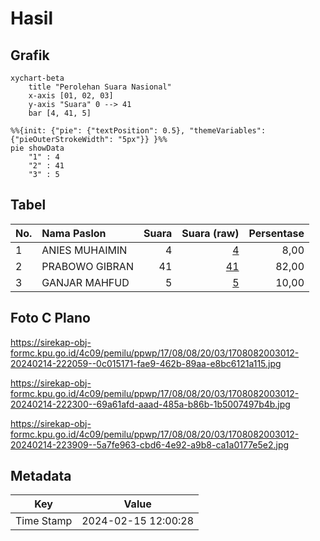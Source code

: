 # Hasil

## Grafik

```mermaid
xychart-beta
    title "Perolehan Suara Nasional"
    x-axis [01, 02, 03]
    y-axis "Suara" 0 --> 41
    bar [4, 41, 5]
```

```mermaid
%%{init: {"pie": {"textPosition": 0.5}, "themeVariables": {"pieOuterStrokeWidth": "5px"}} }%%
pie showData
    "1" : 4
    "2" : 41
    "3" : 5
```

## Tabel

| No. | Nama Paslon    | Suara | Suara (raw) | Persentase |
|:--- |:-------------- | -----:| -----------:| ----------:|
| 1   | ANIES MUHAIMIN | 4     | [4][p-1]    | 8,00       |
| 2   | PRABOWO GIBRAN | 41    | [41][p-2]   | 82,00      |
| 3   | GANJAR MAHFUD  | 5     | [5][p-3]    | 10,00      |


[p-1]: https://github.com/gigit-pemilu/pemilu-2024/blob/main/pilpres/hitung-suara/sub/17-bengkulu/sub/08-kepahiang/sub/08-muara-kemumu/sub/2003-batu-bandung/sub/012-tps/sub/paslon-1.txt
[p-2]: https://github.com/gigit-pemilu/pemilu-2024/blob/main/pilpres/hitung-suara/sub/17-bengkulu/sub/08-kepahiang/sub/08-muara-kemumu/sub/2003-batu-bandung/sub/012-tps/sub/paslon-2.txt
[p-3]: https://github.com/gigit-pemilu/pemilu-2024/blob/main/pilpres/hitung-suara/sub/17-bengkulu/sub/08-kepahiang/sub/08-muara-kemumu/sub/2003-batu-bandung/sub/012-tps/sub/paslon-3.txt

## Foto C Plano

https://sirekap-obj-formc.kpu.go.id/4c09/pemilu/ppwp/17/08/08/20/03/1708082003012-20240214-222059--0c015171-fae9-462b-89aa-e8bc6121a115.jpg

https://sirekap-obj-formc.kpu.go.id/4c09/pemilu/ppwp/17/08/08/20/03/1708082003012-20240214-222300--69a61afd-aaad-485a-b86b-1b5007497b4b.jpg

https://sirekap-obj-formc.kpu.go.id/4c09/pemilu/ppwp/17/08/08/20/03/1708082003012-20240214-223909--5a7fe963-cbd6-4e92-a9b8-ca1a0177e5e2.jpg


## Metadata

| Key        | Value               |
| ---------- | ------------------- |
| Time Stamp | 2024-02-15 12:00:28 |



